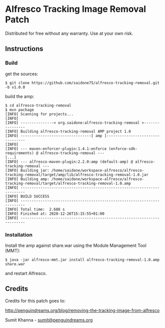 # Alfresco Tracking Image Removal Patch
Distributed for free without any warranty. Use at your own risk.

## Instructions
### Build
get the sources:
```console
$ git clone https://github.com/saidone75/alfresco-tracking-removal.git -b v1.0.0
```
build the amp:
```console
$ cd alfresco-tracking-removal
$ mvn package
[INFO] Scanning for projects...
[INFO]
[INFO] ---------------< org.saidone:alfresco-tracking-removal >----------------
[INFO] Building alfresco-tracking-removal AMP project 1.0
[INFO] --------------------------------[ amp ]---------------------------------
[INFO]
[INFO] --- maven-enforcer-plugin:1.4.1:enforce (enforce-sdk-requirements) @ alfresco-tracking-removal ---
[...]
[INFO] --- alfresco-maven-plugin:2.2.0:amp (default-amp) @ alfresco-tracking-removal ---
[INFO] Building jar: /home/saidone/workspace-alfresco/alfresco-tracking-removal/target/amp/lib/alfresco-tracking-removal-1.0.jar
[INFO] Building amp: /home/saidone/workspace-alfresco/alfresco-tracking-removal/target/alfresco-tracking-removal-1.0.amp
[INFO] ------------------------------------------------------------------------
[INFO] BUILD SUCCESS
[INFO] ------------------------------------------------------------------------
[INFO] Total time:  2.688 s
[INFO] Finished at: 2020-12-26T15:15:55+01:00
[INFO] ------------------------------------------------------------------------
```
### Installation
Install the amp against share.war using the Module Management Tool (MMT):
```
$ java -jar alfresco-mmt.jar install alfresco-tracking-removal-1.0.amp share.war
```
and restart Alfresco.

## Credits
Credits for this patch goes to:

http://penguindreams.org/blog/removing-the-tracking-image-from-alfresco 

Sumit Khanna - <sumit@penguindreams.org>
